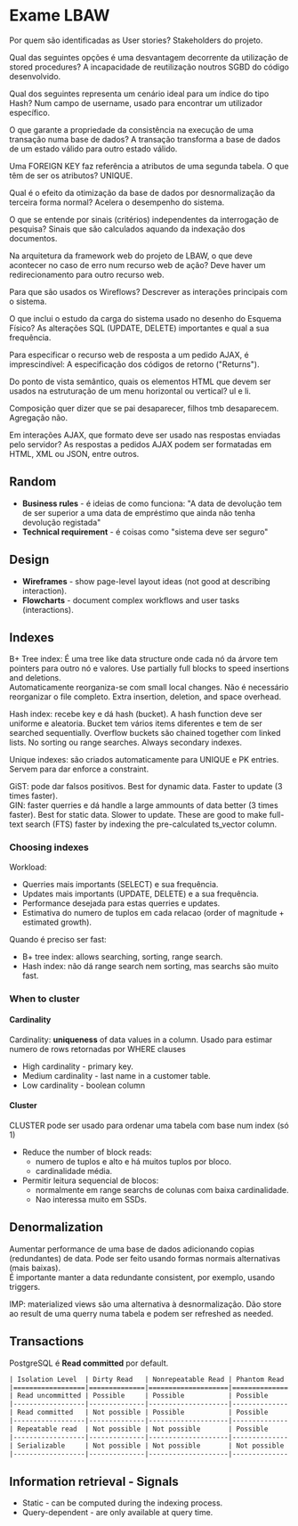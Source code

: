 # Exame LBAW

Por quem são identificadas as User stories? Stakeholders do projeto.

Qual das seguintes opções é uma desvantagem decorrente da utilização de stored
procedures? A incapacidade de reutilização noutros SGBD do código desenvolvido.

Qual dos seguintes representa um cenário ideal para um índice do tipo Hash? Num
campo de username, usado para encontrar um utilizador específico.

O que garante a propriedade da consistência na execução de uma transação numa
base de dados? A transação transforma a base de dados de um estado válido para
outro estado válido.

Uma FOREIGN KEY faz referência a atributos de uma segunda tabela. O que têm de
ser os atributos? UNIQUE.

Qual é o efeito da otimização da base de dados por desnormalização da terceira
forma normal? Acelera o desempenho do sistema.

O que se entende por sinais (critérios) independentes da interrogação de
pesquisa? Sinais que são calculados aquando da indexação dos documentos.

Na arquitetura da framework web do projeto de LBAW, o que deve acontecer no caso
de erro num recurso web de ação? Deve haver um redirecionamento para outro
recurso web.

Para que são usados os Wireflows? Descrever as interações principais com o
sistema.

O que inclui o estudo da carga do sistema usado no desenho do Esquema Físico? As
alterações SQL (UPDATE, DELETE) importantes e qual a sua frequência.

Para especificar o recurso web de resposta a um pedido AJAX, é imprescindível: A
especificação dos códigos de retorno ("Returns").

Do ponto de vista semântico, quais os elementos HTML que devem ser usados na
estruturação de um menu horizontal ou vertical? ul e li.

Composição quer dizer que se pai desaparecer, filhos tmb desaparecem. Agregação
não.

Em interações AJAX, que formato deve ser usado nas respostas enviadas pelo
servidor? As respostas a pedidos AJAX podem ser formatadas em HTML, XML ou JSON,
entre outros.

## Random

- **Business rules** - é ideias de como funciona: "A data de devolução tem de
  ser superior a uma data de empréstimo que ainda não tenha devolução registada"
- **Technical requirement** - é coisas como "sistema deve ser seguro"

## Design

- **Wireframes** - show page-level layout ideas (not good at describing
  interaction).
- **Flowcharts** - document complex workflows and user tasks (interactions).

## Indexes

B+ Tree index: É uma tree like data structure onde cada nó da árvore tem
pointers para outro nó e valores. Use partially full blocks to speed insertions
and deletions.  
Automaticamente reorganiza-se com small local changes. Não é necessário
reorganizar o file completo. Extra insertion, deletion, and space overhead.

Hash index: recebe key e dá hash (bucket). A hash function deve ser uniforme e
aleatoria. Bucket tem vários items diferentes e tem de ser searched
sequentially. Overflow buckets são chained together com linked lists. No sorting
ou range searches. Always secondary indexes.

Unique indexes: são criados automaticamente para UNIQUE e PK entries. Servem
para dar enforce a constraint.

GiST: pode dar falsos positivos. Best for dynamic data. Faster to update (3
times faster).  
GIN: faster querries e dá handle a large ammounts of data better (3 times
faster). Best for static data. Slower to update. These are good to make
full-text search (FTS) faster by indexing the pre-calculated ts_vector column.

### Choosing indexes

Workload:

- Querries mais importants (SELECT) e sua frequência.
- Updates mais importants (UPDATE, DELETE) e a sua frequência.
- Performance desejada para estas querries e updates.
- Estimativa do numero de tuplos em cada relacao (order of magnitude + estimated
  growth).

Quando é preciso ser fast:

- B+ tree index: allows searching, sorting, range search.
- Hash index: não dá range search nem sorting, mas searchs são muito fast.

### When to cluster

#### Cardinality

Cardinality: **uniqueness** of data values in a column. Usado para estimar
numero de rows retornadas por WHERE clauses

- High cardinality - primary key.
- Medium cardinality - last name in a customer table.
- Low cardinality - boolean column

#### Cluster

CLUSTER pode ser usado para ordenar uma tabela com base num index (só 1)

- Reduce the number of block reads:
  - numero de tuplos e alto e há muitos tuplos por bloco.
  - cardinalidade média.
- Permitir leitura sequencial de blocos:
  - normalmente em range searchs de colunas com baixa cardinalidade.
  - Nao interessa muito em SSDs.

## Denormalization

Aumentar performance de uma base de dados adicionando copias (redundantes) de
data. Pode ser feito usando formas normais alternativas (mais baixas).  
É importante manter a data redundante consistent, por exemplo, usando triggers.

IMP: materialized views são uma alternativa à desnormalização. Dão store ao
result de uma querry numa tabela e podem ser refreshed as needed.

## Transactions

PostgreSQL é **Read committed** por default.

```txt
| Isolation Level  | Dirty Read   | Nonrepeatable Read | Phantom Read |
|==================|==============|====================|==============|
| Read uncommitted | Possible     | Possible           | Possible     |
|------------------|--------------|--------------------|--------------|
| Read committed   | Not possible | Possible           | Possible     |
|------------------|--------------|--------------------|--------------|
| Repeatable read  | Not possible | Not possible       | Possible     |
|------------------|--------------|--------------------|--------------|
| Serializable     | Not possible | Not possible       | Not possible |
|------------------|--------------|--------------------|--------------|
```

## Information retrieval - Signals

- Static - can be computed during the indexing process.
- Query-dependent - are only available at query time.
